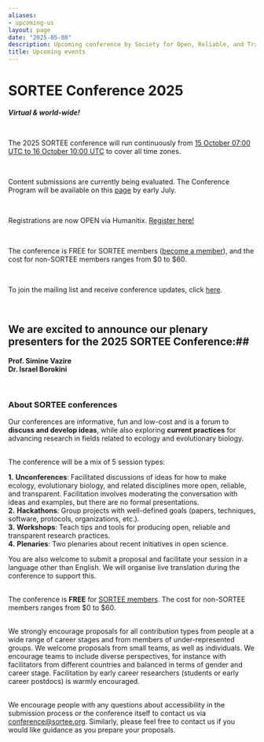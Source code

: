 ```yaml
---
aliases:
- upcoming-us
layout: page
date: "2025-05-08"
description: Upcoming conference by Society for Open, Reliable, and Transparent Ecology and Evolutionary biology (SORTEE)
title: Upcoming events
---
```


# SORTEE Conference 2025 #  

***Virtual & world-wide!***  

&nbsp; 
  
The 2025 SORTEE conference will run continuously from [15 October 07:00 UTC to 16 October 10:00 UTC](https://www.timeanddate.com/worldclock/fixedtime.html?msg=SORTEE+2025+Conference&iso=20251015T07&p1=1440&ah=23&am=55) to cover all time zones.   

&nbsp; 
  
Content submissions are currently being evaluated. The Conference Program will be available on this [page](https://conf-sortee.shinyapps.io/program-app/) by early July.  

&nbsp; 
  
Registrations are now OPEN via Humanitix. [Register here!](https://events.humanitix.com/sortee-conference-2025)  
 
&nbsp; 

The conference is FREE for SORTEE members ([become a member](https://www.sortee.org/join/)), and the cost for non-SORTEE members ranges from $0 to $60.   

&nbsp;  

To join the mailing list and receive conference updates, click [here](https://alluring-acorn-871.myflodesk.com/s4v8w89s35).  

&nbsp;  

## We are excited to announce our plenary presenters for the 2025 SORTEE Conference:##   
**Prof. Simine Vazire**  
**Dr. Israel Borokini**   

&nbsp;  


### About SORTEE conferences ###
Our conferences are informative, fun and low-cost and is a forum to **discuss and develop ideas**, while also exploring **current practices** for advancing research in fields related to ecology and evolutionary biology.  

&nbsp;   
The conference will be a mix of 5 session types:
    
**1.** **Unconferences**: Facilitated discussions of ideas for how to make ecology, evolutionary biology, and related disciplines more open, reliable, and transparent. Facilitation involves moderating the conversation with ideas and examples, but there are no formal presentations.  
**2.** **Hackathons**: Group projects with well-defined goals (papers, techniques, software, protocols, organizations, etc.).  
**3.** **Workshops**: Teach tips and tools for producing open, reliable and transparent research practices.  
**4.** **Plenaries**: Two plenaries about recent initiatives in open science.
&nbsp; 
  
You are also welcome to submit a proposal and facilitate your session in a language other than English. We will organise live translation during the conference to support this.  
  
&nbsp;  
The conference is **FREE** for [SORTEE members](https://www.sortee.org/join/). The cost for non-SORTEE members ranges from $0 to $60. 
  
&nbsp;   
We strongly encourage proposals for all contribution types from people at a wide range of career stages and from members of under-represented groups. We welcome proposals from small teams, as well as individuals. We encourage teams to include diverse perspectives, for instance with facilitators from different countries and balanced in terms of gender and career stage. Facilitation by early career researchers (students or early career postdocs) is warmly encouraged.  
  
&nbsp;   
We encourage people with any questions about accessibility in the submission process or the conference itself to contact us via [conference@sortee.org](mailto:conference@sortee.org). Similarly, please feel free to contact us if you would like guidance as you prepare your proposals.
  
